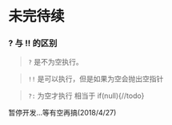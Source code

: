 # 未完待续

### ? 与 !! 的区别

> `?` 是不为空执行。


> `!!` 是可以执行，但是如果为空会抛出空指针


> `?:` 为空才执行
> 相当于 if(null){//todo}

暂停开发...等有空再搞(2018/4/27)